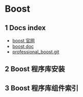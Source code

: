 # Boost

## 1 Docs index

- [boost 官网](https://www.boost.org/)
- [boost doc](https://www.boost.org/doc/libs/1_60_0/)
- [professional_boost.git](https://github.com/chronolaw/professional_boost)

## 2 Boost 程序库安装



## 3 Boost 程序库组件索引



